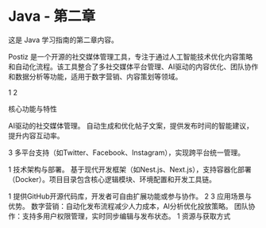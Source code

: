 # Java - 第二章

这是 Java 学习指南的第二章内容。

Postiz 是一个开源的社交媒体管理工具，专注于通过人工智能技术优化内容策略和自动化流程‌。该工具整合了多社交媒体平台管理、AI驱动的内容优化、团队协作和数据分析等功能，适用于数字营销、内容策划等领域。‌‌

1‌‌
2

‌核心功能与特性‌

‌AI驱动的社交媒体管理‌。
自动生成和优化帖子文案，提供发布时间的智能建议，提升内容互动率。‌‌

3
多平台支持（如Twitter、Facebook、Instagram），实现跨平台统一管理。‌‌

1
‌技术架构与部署‌。
基于现代开发框架（如Nest.js、Next.js），支持容器化部署（Docker）。项目目录包含核心逻辑模块、环境配置和开发工具链。‌‌

1
提供GitHub开源代码库，开发者可自由扩展功能或参与协作。‌‌
2‌‌
3
‌应用场景与优势‌。
‌数字营销‌：自动化发布流程减少人力成本，AI分析优化投放策略。
‌团队协作‌：支持多用户权限管理，实时同步编辑与发布状态。‌‌
1
‌资源与获取方式